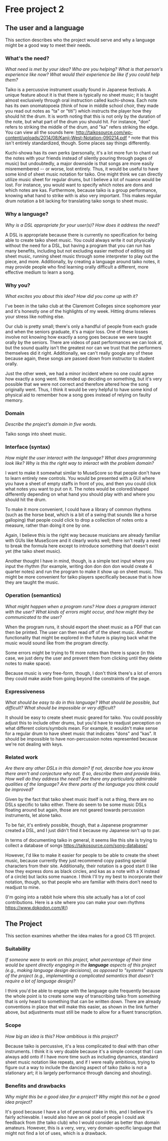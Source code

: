 # Free project 2

## The user and a language

This section describes who the project would serve and why a language might be a
good way to meet their needs.

### What's the need?

_What need is met by your idea? Who are you helping? What is that person's
experience like now? What would their experience be like if you could help
them?_

Taiko is a percussive instrument usually found in Japanese festivals. A unique
feature about it is that there is typically no sheet music; it is taught almost
exclusively through oral instruction called kuchi-showa. Each note has its own
onomatopoeia (think of how in middle school choir, they made you read out notes
as "ta" or "titi") which instructs the player how they should hit the drum. It
is worth noting that this is not only by the duration of the note, but what part
of the drum you should hit. For instance, "don" refers to striking the middle of
the drum, and "ka" refers striking the edge. You can view all the sounds here:
http://taikosource.com/wp-content/uploads/2014/08/Kanji-West-Notation-090214.pdf
^ note that this isn't entirely standardized, though. Some places say things
differently.

Kuchi-showa has its own perks (personally, it's a lot more fun to chant out the
notes with your friends instead of silently pouring through pages of music) but
undoubtedly, a major downside is that songs are more easily misremembered -- or
worse, lost entirely. Thus, it would be useful to have some kind of sheet music
notation for taiko. One might think we can directly utilize music sheet for
regular drums, but I believe a lot of nuance would be lost. For instance, you
would want to specify which notes are dons and which notes are kas. Furthermore,
because taiko is a group performance, knowing what hand to strike with is also
very important. This makes regular drum notation a bit lacking for
translating taiko songs to sheet music.

### Why a language?

_Why is a DSL appropriate for your user(s)? How does it address the need?_

A DSL is appropriate because there is currently no specification for being able
to create taiko sheet music. You could always write it out physically without
the need for a DSL, but having a program that you can run has many benefits,
including but not excluding easier method of editing old sheet music, running
sheet music through some interpreter to play out the piece, and
more. Additionally, by creating a language around taiko notes, it may provide
people who find learning orally difficult a different, more effective medium to
learn a song.

### Why you?

_What excites you about this idea? How did you come up with it?_

I've been in the taiko club at the Claremont Colleges since sophomore year and
it's honestly one of the highlights of my week. Hitting drums relieves your
stress like nothing else. 

Our club is pretty small; there's only a handful of people from each grade and
when the seniors graduate, it's a major loss. One of these losses involve not
knowing how exactly a song goes because we were taught orally by the
seniors. There are videos of past performances we can look at, but the sound
quality isn't the greatest nor can we trust that the performers themselves did
it right. Additionally, we can't really google any of these because again, these
songs are passed down from instructor to student orally.

Just the other week, we had a minor incident where no one could agree how
exactly a song went. We ended up deciding on something, but it's very possible
that we were not correct and therefore altered how the song originally
went. Thus, I think it would be very helpful to have some kind of physical aid
to remember how a song goes instead of relying on faulty memory.


### Domain

_Describe the project's domain in five words._

Taiko songs into sheet music.

### Interface (syntax)

_How might the user interact with the language? What does programming look
like? Why is this the right way to interact with the problem domain?_

I want to make it somewhat similar to MuseScore so that people don't have to
learn entirely new controls. You would be presented with a GUI where you have a
sheet of empty staffs in front of you, and then you could click what notes you
want to put on it. The notes would be colored/shaped differently depending on
what hand you should play with and where you should hit the drum.

To make it more convenient, I could have a library of common rhythms (such as
the horse beat, which is a bit of a swing that sounds like a horse galloping)
that people could click to drop a collection of notes onto a measure, rather
than doing it one by one. 

Again, I believe this is the right way because musicians are already familiar
with GUIs like MuseScore and it clearly works well; there isn't really a need to
break the formula here except to introduce something that doesn't exist yet (the
taiko sheet music).

Another thought I have in mind, though, is a simple text input where you input
the rhythm (for example, writing don don don don would create 4 quarter notes)
and run the program to make it show up on sheet music. This might be more
convenient for taiko players specifically because that is how they are taught
the music. 

### Operation (semantics)

_What might happen when a program runs? How does a program interact with the
user? What kinds of errors might occur, and how might they be communicated to
the user?_

When the program runs, it should export the sheet music as a PDF that can then
be printed. The user can then read off of the sheet music. Another functionality
that might be explored in the future is playing back what the music would sound
like from the program directly. 

Some errors might be trying to fit more notes than there is space (in this case,
we just deny the user and prevent them from clicking until they delete notes to
make space). 

Because music is very free-form, though, I don't think there's a lot of errors
they could make aside from going beyond the constraints of the page.

### Expressiveness

_What should be easy to do in this language? What should be possible, but
difficult? What should be impossible or very difficult?_

It should be easy to create sheet music geared for taiko. You could possibly
adjust this to include other drums, but you'd have to readjust perception on
what different colors/symbols mean. For example, it wouldn't make sense for a
regular drum to have sheet music that indicates "dons" and "kas". It should be
impossible to have non-percussion notes represented because we're not dealing
with keys.

### Related work

_Are there any other DSLs in this domain? If not, describe how you know there
aren't and conjecture why not. If so, describe them and provide links. How well
do they address the need? Are there any particularly admirable qualities of the
language? Are there parts of the language you think could be improved?_

Given by the fact that taiko sheet music itself is not a thing, there are no
DSLs specific to taiko either. There do seem to be some music DSLs floating
around but again, those are not geared towards percussion instruments, let alone
taiko.

To be fair, it's entirely possible, though, that a Japanese programmer created a
DSL, and I just didn't find it because my Japanese isn't up to par.

In terms of documenting taiko in general, it seems like this site is trying to
collect a database of songs https://taikosource.com/song-database/

However, I'd like to make it easier for people to be able to create the sheet
music, because currently they just recommend copy pasting special characters
from their site. Additionally, their notation is a good start (I like how they
express dons as black circles, and kas as a note with a X instead of a circle)
but lacks some nuance. I think I'll try my best to incorporate their notation,
though, so that people who are familiar with theirs don't need to readjust to
mine.

(I'm going into a rabbit hole where this site actually has a lot of cool
contributions. Here is a site where you can make your own rhythms https://www.dokodon.com/#/)

## The Project

This section examines whether the idea makes for a good CS 111 project.

### Suitability

_If someone were to work on this project, what percentage of their time would be
spent directly engaging in the **language** aspects of this project (e.g.,
making language design decisions), as opposed to "systems" aspects of the
project (e.g., implementing a complicated semantics that doesn't require a lot
of language design)?_

I think you'd be able to engage with the language quite frequently because the
whole point is to create some way of transcribing taiko from something that is
only heard to something that can be written down. There are already conventions
in place that will make this easier, as shown in the link further above, but
adjustments must still be made to allow for a fluent transcription.

### Scope

_How big an idea is this? How ambitious is this project?_

Because taiko is percussive, it's a less complicated to deal with than other
instruments. I think it is very doable because it's a simple concept that I can
always add onto if I have more time such as including dynamics, standard sheet
music notation like repeats, and if I were really ambitious, trying to figure
out a way to include the dancing aspect of taiko (taiko is not a stationary art;
it is largely performance through dancing and shouting).

### Benefits and drawbacks

_Why might this be a good idea for a project? Why might this not be a good idea
project?_

It's good because I have a lot of personal stake in this, and I believe it's
fairly achievable. I would also have an ok pool of people I could ask feedback
from (the taiko club) who I would consider as better than domain amateurs.
However, this is a very, very, very domain-specific language that might not find
a lot of uses, which is a drawback.

